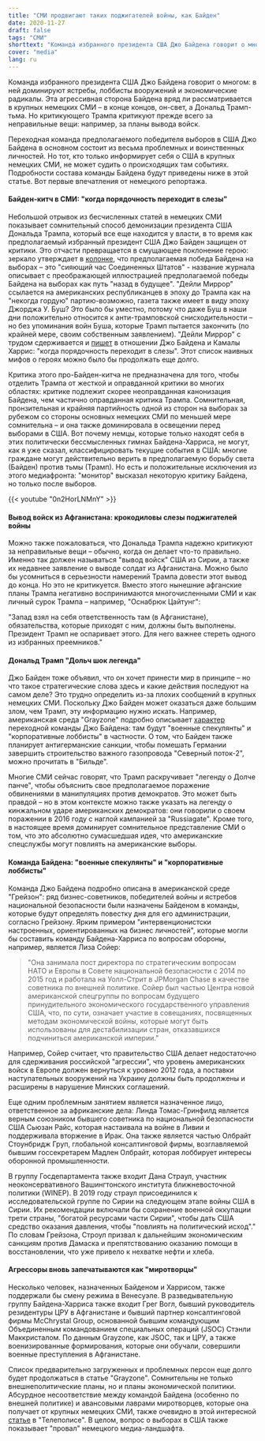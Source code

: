 ```yaml
---
title: "СМИ продвигают таких поджигателей войны, как Байден"
date: 2020-11-27
draft: false
tags: "СМИ"
shorttext: "Команда избранного президента США Джо Байдена говорит о многом: в ней доминируют ястребы, лоббисты вооружений и экономические радикалы."
cover: "media"
lang: ru
---
```


Команда избранного президента США Джо Байдена говорит о многом: в ней доминируют ястребы, лоббисты вооружений и экономические радикалы. Эта агрессивная сторона Байдена вряд ли рассматривается в крупных немецких СМИ – в конце концов, он-свет, а Дональд Трамп-тьма. Но критикующего Трампа критикуют прежде всего за неправильные вещи: например, за планы вывода войск.

Переходная команда предполагаемого победителя выборов в США Джо Байдена в основном состоит из весьма проблемных и воинственных личностей. Но тот, кто только информирует себя о США в крупных немецких СМИ, не может судить о происходящих там событиях. Подробности состава команды Байдена будут приведены ниже в этой статье. Вот первые впечатления от немецкого репортажа.

#### Байден-китч в СМИ: "когда порядочность переходит в слезы"

Небольшой отрывок из бесчисленных статей в немецких СМИ показывает сомнительный способ демонизации президента США Дональда Трампа, который все еще находится у власти, в то время как предполагаемый избранный президент США Джо Байден защищен от критики. Это отчасти превращается в смущающее поклонение герою: зеркало утверждает в [колонке](https://www.spiegel.de/politik/deutschland/die-wahl-joe-bidens-ist-eine-strahlende-stunde-der-usa-kolumne-a-7e98e374-7541-4472-af88-b86d2468ee96 "Alles wieder gut!"), что предполагаемая победа Байдена на выборах – это "сияющий час Соединенных Штатов" - название журнала описывает с преображающей иллюстрацией предполагаемой победы Байдена на выборах как путь "назад в будущее". "Дейли Миррор" ссылается на американских республиканцев в эпоху до Трампа как на "некогда гордую" партию-возможно, газета также имеет в виду эпоху Джорджа У. Буш? Это было бы уместно, потому что даже Буш в наши дни положительно относится к анти-трамповской снисходительности – но без упоминания войн Буша, которые Трамп пытается закончить (по крайней мере, своим собственным заявлением). "Дейли Миррор" с трудом сдерживается и [пишет](https://www.tagesspiegel.de/politik/das-auftreten-von-joe-biden-und-kamala-harris-wenn-anstand-zu-traenen-ruehrt/26622098.html "Wenn Anstand zu Tränen rührt") в отношении Джо Байдена и Камалы Харрис: "когда порядочность переходит в слезы". Этот список наивных мифов о героях можно было бы продолжать еще долго.

Критика этого про-Байден-китча не предназначена для того, чтобы отделить Трампа от жесткой и оправданной критики во многих областях: критике подлежит скорее неоправданная канонизация Байдена, чем частично оправданная критика Трампа. Сомнительная, пронзительная и крайняя партийность одной из сторон на выборах за рубежом со стороны основных немецких СМИ по меньшей мере сомнительна – и она также доминировала в освещении перед выборами в США. Вот почему немцы, которые только находят себя в этих политически бессмысленных гимнах Байдена-Харриса, не могут, как я уже сказал, классифицировать текущие события в США: многие граждане могут действительно верить в предполагаемую борьбу света (Байден) против тьмы (Трамп). Но есть и положительные исключения из этого медиафронта: "монитор" высказал некоторую критику Байдена, но только после выборов.

{{< youtube "0n2HorLNMnY" >}}

#### Вывод войск из Афганистана: крокодиловы слезы поджигателей войны

Можно также пожаловаться, что Дональда Трампа надежно критикуют за неправильные вещи – обычно, когда он делает что-то правильно. Именно так должен называться "вывод войск" США из Сирии, а также их недавнее заявление о выводе солдат из Афганистана. Можно было бы усомниться в серьезности намерений Трампа довести этот вывод до конца. Но это не критикуется. Вместо этого нынешние афганские планы Трампа негативно воспринимаются многочисленными СМИ и как личный сурок Трампа – например, "Оснабрюк Цайтунг":

"Запад взял на себя ответственность там (в Афганистане), обязательства, которые приходят с ним, должны быть выполнены. Президент Трамп не оспаривает этого. Для него важнее стереть одного из избранных преемников."

#### Дональд Трамп "Дольч шок легенда"

Джо Байден тоже объявил, что он хочет принести мир в принципе – но что такое стратегические слова здесь и какие действия последуют на самом деле? Это трудно определить из-за плохих сообщений в крупных немецких СМИ. Поскольку Джо Байден может оказаться даже большим злом, чем Трамп, эту информацию нужно искать. Например, американская среда "Grayzone" подробно описывает [характер](https://thegrayzone.com/2020/11/14/bidens-transition-team-war-profiteers-chickenhawks-corporate-consultants/ "Biden’s transition team is filled with war profiteers, Beltway chickenhawks, and corporate consultants") переходной команды Джо Байдена: там будут "военные спекулянты" и "корпоративные лоббисты" в частности. О том, что Байден также планирует антигерманские санкции, чтобы помешать Германии завершить строительство важного газопровода "Северный поток-2", можно прочитать в "Бильде".

Многие СМИ сейчас говорят, что Трамп раскручивает "легенду о Долче панче", чтобы объяснить свое предполагаемое поражение обвинениями в манипуляциях против демократов. Это может быть правдой – но в этом контексте можно также указать на легенду о кинжальном ударе американских демократов: они говорили о своем поражении в 2016 году с наглой кампанией за "Russiagate". Кроме того, в настоящее время доминирует сомнительное представление СМИ о том, что это абсолютно сумасшедшая идея, что американские спецслужбы могут повлиять на американские выборы.

#### Команда Байдена: "военные спекулянты" и "корпоративные лоббисты"

Команда Джо Байдена подробно описана в американской среде "Грейзон": ряд бизнес-советников, победителей войны и ястребов национальной безопасности были назначены Байденом в команды, которые будут определять повестку дня для его администрации, согласно Грейзону. Ярким примером "интервенционистски настроенных, ориентированных на бизнес личностей", которые могли бы составить команду Байдена-Харриса по вопросам обороны, например, является Лиза Сойер:

> "Она занимала пост директора по стратегическим вопросам НАТО и Европы в Совете национальной безопасности с 2014 по 2015 год и работала на Уолл-Стрит в JPMorgan Chase в качестве советника по внешней политике. Сойер был частью Центра новой американской спецгруппы по вопросам будущего принудительного экономического государственного управления США, что, по сути, означает участие в совещаниях, посвященных методам экономической войны, которые могут быть использованы для дестабилизации стран, отказавшихся подчиниться американской империи."

Например, Сойер считает, что правительство США делает недостаточно для сдерживания российской "агрессии", что уровень американских войск в Европе должен вернуться к уровню 2012 года, а поставки наступательных вооружений на Украину должны быть продолжены и расширены в нарушение Минских соглашений.

Еще одним проблемным занятием является назначенное лицо, ответственное за африканские дела: Линда Томас-Гринфилд является верным союзником бывшего советника по национальной безопасности США Сьюзан Райс, которая настаивала на войне в Ливии и поддерживала вторжение в Ирак. Она также является частью Олбрайт Стоунбридж Груп, глобальной консалтинговой фирмы, возглавляемой бывшим госсекретарем Мадлен Олбрайт, которая лоббирует интересы оборонной промышленности.

В группу Госдепартамента также входит Дана Страул, участник неоконсервативного Вашингтонского института ближневосточной политики (WINEP). В 2019 году страул присоединился к исследовательской группе по Сирии на следующем этапе войны США в Сирии. Их рекомендации включали бы сохранение военной оккупации трети страны, "богатой ресурсами части Сирии", чтобы дать США средство оказания давления, чтобы "повлиять на политический исход"." По словам Грейзона, Строул призвал к дальнейшим экономическим санкциям против Дамаска и препятствованию оказанию помощи в восстановлении, что уже привело к нехватке нефти и хлеба.

#### Агрессоры вновь запечатываются как "миротворцы"

Несколько человек, назначенных Байденом и Харрисом, также поддержали бы смену режима в Венесуэле. В разведывательную группу Байдена-Харриса также входит Грег Вогл, бывший руководитель резидентуры ЦРУ в Афганистане и бывший партнер консалтинговой фирмы McChrystal Group, основанной бывшим командующим Объединенным командованием специальных операций (JSOC) Стэнли Маккристалом. По данным Grayzone, как JSOC, так и ЦРУ, а также военизированные формирования, которые они обучали, совершили военные преступления в Афганистане.

Список предварительно загруженных и проблемных персон еще долго будет продолжаться в статье "Grayzone". Сомнительны не только внешнеполитические планы, но и планы экономической политики. Абсурдное несоответствие между командой Байдена (особенно по внешней политике) и авансовыми лаврами миротворцев, которые она получает от крупных немецких СМИ, также очевидно в этой интересной [статье](https://www.heise.de/tp/features/So-werden-Joe-Bidens-Mitarbeiter-von-der-Ruestungsindustrie-gesteuert-4960362.html "So werden Joe Bidens Mitarbeiter von der Rüstungsindustrie gesteuert") в "Телеполисе". В целом, вопрос о выборах в США также показывает "провал" немецкого медиа-ландшафта.
